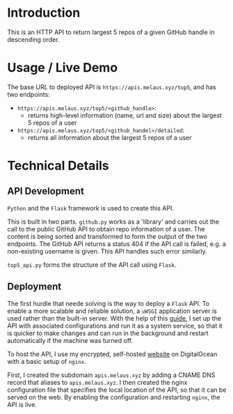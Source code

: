 # Introduction 
This is an HTTP API to return largest 5 repos of a given GitHub handle in descending order.

# Usage / Live Demo
The base URL to deployed API is ```https://apis.melaus.xyz/top5```, and has two endpoints:

- ```https://apis.melaus.xyz/top5/<github_handle>```:
    - returns high-level information (name, url and size) about the largest 5 repos of a user
- ```https://apis.melaus.xyz/top5/<github_handel>/detailed```: 
    - returns all information about the largest 5 repos of a user


# Technical Details
## API Development
```Python``` and the ```Flask``` framework is used to create this API. 

This is built in two parts. ```github.py``` works as a 'library' and carries out the call to the public GitHub API to obtain repo information of a user. The content is being sorted and transformed to form the output of the two endpoints. The GitHub API returns a status 404 if the API call is failed, e.g. a non-existing username is given. This API handles such error similarly.

```top5_api.py``` forms the structure of the API call using ```Flask```.

## Deployment
The first hurdle that neede solving is the way to deploy a ```Flask``` API. To enable a more scalable and reliable solution, a ```uWSGI``` application server is used rather than the built-in server. With the help of this [guide](https://www.digitalocean.com/community/tutorials/how-to-serve-flask-applications-with-uwsgi-and-nginx-on-ubuntu-16-04), I set up the API with associated configurations and run it as a system service, so that it is quicker to make changes and can run in the background and restart automatically if the machine was turned off.

To host the API, I use my encrypted, self-hosted [website](https://www.melaus.xyz) on DigitalOcean with a basic setup of ```nginx```. 

First, I created the subdomain ```apis.melaus.xyz``` by adding a CNAME DNS record that aliases to ```apis.melaus.xyz```. I then created the nginx configuration file that specifies the local location of the API, so that it can be served on the web. By enabling the configuration and restarting ```nginx```, the API is live.

